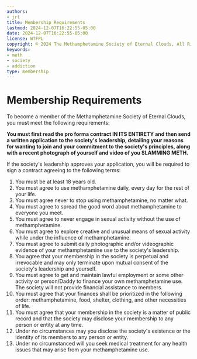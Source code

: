 ```yaml
---
authors:
- jrt
title: Membership Requirements
lastmod: 2024-12-07T16:22:55-05:00
date: 2024-12-07T16:22:55-05:00
license: WTFPL
copyright: © 2024 The Methamphetamine Society of Eternal Clouds, All Rights Reserved
keywords:
- meth
- society
- addiction
type: membership
---
```


# Membership Requirements

To become a member of the Methamphetamine Society of Eternal Clouds, you must meet the following requirements:

**You must first read the pro forma contract IN ITS ENTIRETY and then send a written application to the society's leadership, detailing your reasons for wanting to join and your commitment to the society's principles, along with a recent photograph of yourself and video of you SLAMMING METH.**

If the society's leadership approves your application, you will be required to sign a contract agreeing to the following terms:

1. You must be at least 18 years old.
2. You must agree to use methamphetamine daily, every day for the rest of your life.
3. You must agree never to stop using methamphetamine, no matter what.
4. You must agree to spread the good word about methamphetamine to everyone you meet.
5. You must agree to never engage in sexual activity without the use of methamphetamine.
6. You must agree to explore creative and unusual means of sexual activity while under the influence of methamphetamine.
7. You must agree to submit daily photographic and/or videographic evidence of your methamphetamine use to the society's leadership.
8.  You agree that your membership in the society is perpetual and irrevocable and may only terminate upon mutual consent of the society's leadership and yourself.
9. You must agree to get and maintain lawful employment or some other activity or person/Daddy to finance your own methamphetamine use.  The society will not provide financial assistance to members.
10. You must agree that your finances shall be prioritized in the following order: methamphetamine, food, shelter, clothing, and other necessities of life.
11. You must agree that your membership in the society is a matter of public record and that the society may disclose your membership to any person or entity at any time.
12. Under no circumstances may you disclose the society's existence or the identity of its members to any person or entity.
13. Under no circumstanced will you seek medical treatment for any health issues that may arise from your methamphetamine use.
